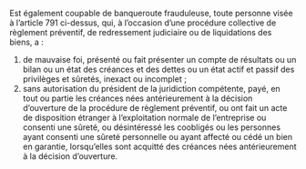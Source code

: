 Est également coupable de banqueroute frauduleuse, toute personne visée à l’article 791 ci-dessus, qui, à l’occasion d’une procédure collective de règlement préventif, de redressement judiciaire ou de liquidations des biens, a :
1. de mauvaise foi, présenté ou fait présenter un compte de résultats ou un bilan ou un état des créances et des dettes ou un état actif et passif des privilèges et sûretés, inexact ou incomplet ;
2. sans autorisation du président de la juridiction compétente, payé, en tout ou partie les créances nées antérieurement à la décision d’ouverture de la procédure de règlement préventif, ou ont fait un acte de disposition étranger à l’exploitation normale de l’entreprise ou consenti une sûreté, ou désintéressé les coobligés ou les personnes ayant consenti une sûreté personnelle ou ayant affecté ou cédé un bien en garantie, lorsqu’elles sont acquitté des créances nées antérieurement à la décision d’ouverture.